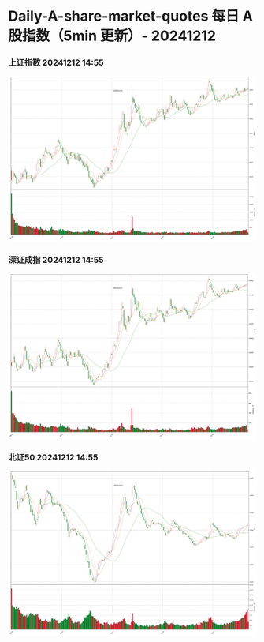 
# Daily-A-share-market-quotes 每日 A 股指数（5min 更新）- 20241212

### 上证指数 20241212 14:55
![](./fig/2024/12/20241212-sh000001.png)

### 深证成指 20241212 14:55
![](./fig/2024/12/20241212-sz399001.png)

### 北证50 20241212 14:55
![](./fig/2024/12/20241212-bj899050.png)
